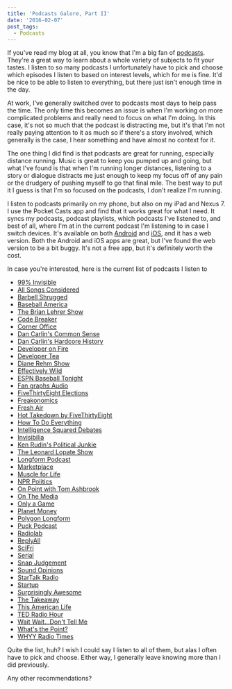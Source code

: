 ```yaml
---
title: 'Podcasts Galore, Part II'
date: '2016-02-07'
post_tags:
  - Podcasts
---
```


If you've read my blog at all, you know that I'm a big fan of <a href="http://kpwags.com/2014/02/05/podcasts-galore.html">podcasts</a>. They're a great way to learn about a whole variety of subjects to fit your tastes. I listen to so many podcasts I unfortunately have to pick and choose which episodes I listen to based on interest levels, which for me is fine. It'd be nice to be able to listen to everything, but there just isn't enough time in the day.
<!-- excerpt -->

At work, I've generally switched over to podcasts most days to help pass the time. The only time this becomes an issue is when I'm working on more complicated problems and really need to focus on what I'm doing. In this case, it's not so much that the podcast is distracting me, but it's that I'm not really paying attention to it as much so if there's a story involved, which generally is the case, I hear something and have almost no context for it.

The one thing I did find is that podcasts are great for running, especially distance running. Music is great to keep you pumped up and going, but what I've found is that when I'm running longer distances, listening to a story or dialogue distracts me just enough to keep my focus off of any pain or the drudgery of pushing myself to go that final mile. The best way to put it I guess is that I'm so focused on the podcasts, I don't realize I'm running.

I listen to podcasts primarily on my phone, but also on my iPad and Nexus 7. I use the Pocket Casts app and find that it works great for what I need. It syncs my podcasts, podcast playlists, which podcasts I've listened to, and best of all, where I'm at in the current podcast I'm listening to in case I switch devices. It's available on both <a href="https://play.google.com/store/apps/details?id=au.com.shiftyjelly.pocketcasts" target="_blank" rel="noopener">Android</a> and <a href="https://itunes.apple.com/us/app/pocket-casts/id414834813?mt=8" target="_blank" rel="noopener">iOS</a>, and it has a web version. Both the Android and iOS apps are great, but I've found the web version to be a bit buggy. It's not a free app, but it's definitely worth the cost.

In case you're interested, here is the current list of podcasts I listen to

-   <a href="http://99percentinvisible.org/" target="_blank" rel="noopener">
        99% Invisible
    </a>
-   <a href="http://www.npr.org/sections/allsongs/" target="_blank" rel="noopener">
        All Songs Considered
    </a>
-   <a href="http://daily.barbellshrugged.com/" target="_blank" rel="noopener">
        Barbell Shrugged
    </a>
-   <a href="http://www.baseballamerica.com/" target="_blank" rel="noopener">
        Baseball America
    </a>
-   <a href="http://www.wnyc.org/shows/bl/" target="_blank" rel="noopener">
        The Brian Lehrer Show
    </a>
-   <a href="http://content.codebreaker.codes/episodes" target="_blank" rel="noopener">
        Code Breaker
    </a>
-   <a href="http://www.marketplace.org/topics/business/corner-office" target="_blank" rel="noopener">
        Corner Office
    </a>
-   <a href="http://www.dancarlin.com/common-sense-home-landing-page/" target="_blank" rel="noopener">
        Dan Carlin's Common Sense
    </a>
-   <a href="http://www.dancarlin.com/hardcore-history-series/" target="_blank" rel="noopener">
        Dan Carlin's Hardcore History
    </a>
-   <a href="http://developeronfire.com/" target="_blank" rel="noopener">
        Developer on Fire
    </a>
-   <a href="http://developertea.com/" target="_blank" rel="noopener">
        Developer Tea
    </a>
-   <a href="https://thedianerehmshow.org/" target="_blank" rel="noopener">
        Diane Rehm Show
    </a>
-   <a href="http://www.baseballprospectus.com/blog/daily_podcast/" target="_blank" rel="noopener">
        Effectively Wild
    </a>
-   <a href="http://espn.go.com/espnradio/podcast/archive?id=2386164" target="_blank" rel="noopener">
        ESPN Baseball Tonight
    </a>
-   <a href="http://www.fangraphs.com/blogs/category/podcast/" target="_blank" rel="noopener">
        Fan graphs Audio
    </a>
-   <a href="http://fivethirtyeight.com/tag/fivethirtyeight-podcasts/" target="_blank" rel="noopener">
        FiveThirtyEight Elections
    </a>
-   <a href="http://freakonomics.com/" target="_blank" rel="noopener">
        Freakonomics
    </a>
-   <a href="http://www.npr.org/programs/fresh-air/" target="_blank" rel="noopener">
        Fresh Air
    </a>
-   <a href="http://fivethirtyeight.com/tag/fivethirtyeight-podcasts/" target="_blank" rel="noopener">
        Hot Takedown by FiveThirtyEight
    </a>
-   <a href="http://howtodoeverything.org/" target="_blank" rel="noopener">
        How To Do Everything
    </a>
-   <a href="http://www.intelligencesquaredus.org/" target="_blank" rel="noopener">
        Intelligence Squared Debates
    </a>
-   <a href="http://www.npr.org/podcasts/510307/invisibilia" target="_blank" rel="noopener">
        Invisibilia
    </a>
-   <a href="http://krpoliticaljunkie.com/" target="_blank" rel="noopener">
        Ken Rudin's Political Junkie
    </a>
-   <a href="http://www.wnyc.org/shows/lopate/" target="_blank" rel="noopener">
        The Leonard Lopate Show
    </a>
-   <a href="http://longform.org/podcast" target="_blank" rel="noopener">
        Longform Podcast
    </a>
-   <a href="http://www.marketplace.org" target="_blank" rel="noopener">
        Marketplace
    </a>
-   <a href="http://www.muscleforlife.com" target="_blank" rel="noopener">
        Muscle for Life
    </a>
-   <a href="http://www.npr.org/podcasts/510310/npr-politics-podcast" target="_blank" rel="noopener">
        NPR Politics
    </a>
-   <a href="http://onpoint.wbur.org/" target="_blank" rel="noopener">
        On Point with Tom Ashbrook
    </a>
-   <a href="http://www.onthemedia.org/" target="_blank" rel="noopener">
        On The Media
    </a>
-   <a href="http://onlyagame.wbur.org/" target="_blank" rel="noopener">
        Only a Game
    </a>
-   <a href="http://www.npr.org/sections/money/" target="_blank" rel="noopener">
        Planet Money
    </a>
-   <a href="https://soundcloud.com/polygon-longform" target="_blank" rel="noopener">
        Polygon Longform
    </a>
-   <a href="http://www.puckpodcast.com" target="_blank" rel="noopener">
        Puck Podcast
    </a>
-   <a href="http://www.radiolab.org/" target="_blank" rel="noopener">
        Radiolab
    </a>
-   <a href="https://gimletmedia.com/show/reply-all/" target="_blank" rel="noopener">
        ReplyAll
    </a>
-   <a href="http://www.sciencefriday.com/" target="_blank" rel="noopener">
        SciFri
    </a>
-   <a href="https://serialpodcast.org/" target="_blank" rel="noopener">
        Serial
    </a>
-   <a href="http://snapjudgment.org/" target="_blank" rel="noopener">
        Snap Judgement
    </a>
-   <a href="http://www.soundopinions.org/" target="_blank" rel="noopener">
        Sound Opinions
    </a>
-   <a href="http://www.startalkradio.net/" target="_blank" rel="noopener">
        StarTalk Radio
    </a>
-   <a href="https://gimletmedia.com/show/startup/" target="_blank" rel="noopener">
        Startup
    </a>
-   <a href="https://gimletmedia.com/show/surprisingly-awesome/" target="_blank" rel="noopener">
        Surprisingly Awesome
    </a>
-   <a href="http://www.thetakeaway.org/" target="_blank" rel="noopener">
        The Takeaway
    </a>
-   <a href="http://www.thisamericanlife.org/" target="_blank" rel="noopener">
        This American Life
    </a>
-   <a href="http://www.npr.org/programs/ted-radio-hour/" target="_blank" rel="noopener">
        TED Radio Hour
    </a>
-   <a href="http://www.npr.org/programs/wait-wait-dont-tell-me/" target="_blank" rel="noopener">
        Wait Wait...Don't Tell Me
    </a>
-   <a href="http://fivethirtyeight.com/tag/fivethirtyeight-podcasts/" target="_blank" rel="noopener">
        What's the Point?
    </a>
-   <a href="http://whyy.org/cms/radiotimes/" target="_blank" rel="noopener">
        WHYY Radio Times
    </a>

Quite the list, huh? I wish I could say I listen to all of them, but alas I often have to pick and choose. Either way, I generally leave knowing more than I did previously.

Any other recommendations?

